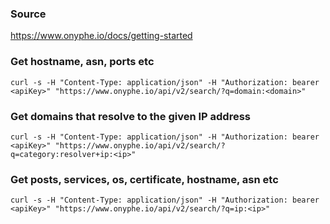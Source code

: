 ### Source
https://www.onyphe.io/docs/getting-started

### Get hostname, asn, ports etc
```
curl -s -H "Content-Type: application/json" -H "Authorization: bearer <apiKey>" "https://www.onyphe.io/api/v2/search/?q=domain:<domain>"
```

### Get domains that resolve to the given IP address
```
curl -s -H "Content-Type: application/json" -H "Authorization: bearer <apiKey>" "https://www.onyphe.io/api/v2/search/?q=category:resolver+ip:<ip>"
```

### Get posts, services, os, certificate, hostname, asn etc
```
curl -s -H "Content-Type: application/json" -H "Authorization: bearer <apiKey>" "https://www.onyphe.io/api/v2/search/?q=ip:<ip>"
```

